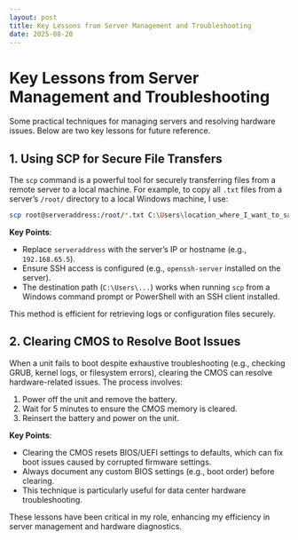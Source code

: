 ```yaml
---
layout: post
title: Key Lessons from Server Management and Troubleshooting
date: 2025-08-20
---
```


# Key Lessons from Server Management and Troubleshooting

Some practical techniques for managing servers and resolving hardware issues. Below are two key lessons for future reference.

## 1. Using SCP for Secure File Transfers

The `scp` command is a powerful tool for securely transferring files from a remote server to a local machine. For example, to copy all `.txt` files from a server’s `/root/` directory to a local Windows machine, I use:

```bash
scp root@serveraddress:/root/*.txt C:\Users\location_where_I_want_to_save_files
```

**Key Points**:

- Replace `serveraddress` with the server’s IP or hostname (e.g., `192.168.65.5`).
- Ensure SSH access is configured (e.g., `openssh-server` installed on the server).
- The destination path (`C:\Users\...`) works when running `scp` from a Windows command prompt or PowerShell with an SSH client installed.

This method is efficient for retrieving logs or configuration files securely.

## 2. Clearing CMOS to Resolve Boot Issues

When a unit fails to boot despite exhaustive troubleshooting (e.g., checking GRUB, kernel logs, or filesystem errors), clearing the CMOS can resolve hardware-related issues. The process involves:

1. Power off the unit and remove the battery.
2. Wait for 5 minutes to ensure the CMOS memory is cleared.
3. Reinsert the battery and power on the unit.

**Key Points**:

- Clearing the CMOS resets BIOS/UEFI settings to defaults, which can fix boot issues caused by corrupted firmware settings.
- Always document any custom BIOS settings (e.g., boot order) before clearing.
- This technique is particularly useful for data center hardware troubleshooting.

These lessons have been critical in my role, enhancing my efficiency in server management and hardware diagnostics.
